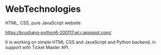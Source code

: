 # WebTechnologies
HTML, CSS, pure JavaScript website

https://krushang-python6-200117.wl.r.appspot.com/

It is working on simple HTML CSS and JavaScript and Python backend, in support with Ticket Master API.
